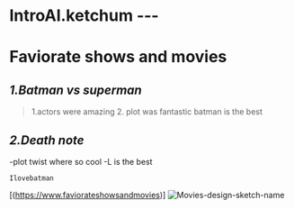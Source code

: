# IntroAI.ketchum ---
# **Faviorate shows and movies**
## *1.Batman vs superman*
>1.actors were amazing 2.
>plot was fantastic
>batman is the best
## *2.Death note*
-plot twist where so cool
-L is the best 

`Ilovebatman`


[(https://www.faviorateshowsandmovies)]
![Movies-design-sketch-name](https://github.com/Ashleyket/IntroAI.ketchum/assets/138056081/afef5e30-494c-44fa-9bad-b2273b0ed8fe)
